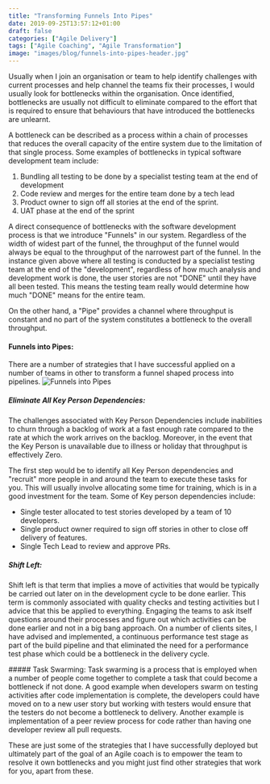 ```yaml
---
title: "Transforming Funnels Into Pipes"
date: 2019-09-25T13:57:12+01:00
draft: false
categories: ["Agile Delivery"]
tags: ["Agile Coaching", "Agile Transformation"]
image: "images/blog/funnels-into-pipes-header.jpg"
---
```


Usually when I join an organisation or team to help identify challenges with current processes
and help channel the teams fix their processes, I would usually look for bottlenecks within the organisation. Once identified, bottlenecks are usually not difficult to eliminate compared to the effort that is required to ensure that behaviours that have introduced the bottlenecks are unlearnt.

A bottleneck can be described as a process within a chain of processes that reduces the overall capacity of the entire system
due to the limitation of that single process. Some examples of bottlenecks in typical software development team include:

1. Bundling all testing to be done by a specialist testing team at the end of development
2. Code review and merges for the entire team done by a tech lead 
3. Product owner to sign off all stories at the end of the sprint.
4. UAT phase at the end of the sprint

A direct consequence of bottlenecks with the software development process is that we introduce "Funnels" in our system. Regardless of the width of widest part of the funnel, the throughput of the funnel would always be equal to the throughput of the narrowest part of the funnel. In the instance given above where all testing is conducted by a specialist testing team at the end of the "development", regardless of how much analysis and development work is done, the user stories are not "DONE" until they have all been tested. This means the testing team really would determine how much "DONE" means for the entire team.

On the other hand, a "Pipe" provides a channel where throughput is constant and no part of the system constitutes a bottleneck to the overall throughput.

#### Funnels into Pipes:
There are a number of strategies that I have successful applied on a number of teams in other to transform a funnel shaped process into pipelines.
![Funnels into Pipes](https://samadesoga.me/images/blog/funnels-into-pipes.jpg#center)

##### Eliminate All Key Person Dependencies: 
The challenges associated with Key Person Dependencies include inabilities to churn through a backlog of work at a fast enough rate compared to
the rate at which the work arrives on the backlog. Moreover, in the event that the Key Person is unavailable due to illness or holiday that throughput is effectively Zero.

The first step would be to identify all Key Person dependencies and "recruit" more people in and around the team
to execute these tasks for you. This will usually involve allocating some time for training, which is in a good investment for the team.
Some of Key person dependencies include:
  - Single tester allocated to test stories developed by a team of 10 developers.
  - Single product owner required to sign off  stories in other to close off delivery of features. 
  - Single Tech Lead to review and approve PRs.


##### Shift Left: 
Shift left is that term that implies a move of activities that would be typically be carried out later on in the development cycle to be done earlier.
This term is commonly associated with quality checks and testing activities but I advice that this be applied to everything. Engaging the teams to ask
itself questions around their processes and figure out which activities can be done earlier and not in a big bang approach. On a number of clients sites,
I have advised and implemented, a continuous performance test stage as part of the build pipeline and that eliminated the need for a performance test phase which could be a bottleneck in the delivery cycle.
 

##### Task Swarming:
Task swarming is a process that is employed when a number of people come together to complete a task that could become a bottleneck
if not done. A good example when developers swarm on testing activities after code implementation is complete, the developers could have moved on to a new user story but working with testers would ensure that the testers do not become a bottleneck to delivery. Another example is implementation of a peer review process for code rather than having one developer review all pull requests.


These are just some of the strategies that I have successfully deployed but ultimately part of the goal of an Agile coach is to empower the team to resolve it own bottlenecks and you might just find other strategies that work for you, apart from these.  

